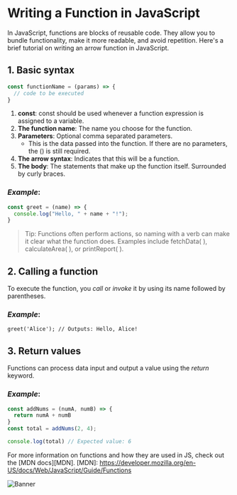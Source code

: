 # Writing a Function in JavaScript

In JavaScript, functions are blocks of reusable code. They allow you to bundle functionality, make it more readable, and avoid repetition. Here's a brief tutorial on writing an arrow function in JavaScript.

## 1. Basic syntax

```javascript
const functionName = (params) => {
  // code to be executed
}
```
1. **const**: const should be used whenever a function expression is assigned to a variable.
2. **The function name**: The name you choose for the function.
3. **Parameters**: Optional comma separated parameters.
    + This is the data passed into the function. If there are no parameters, the () is still required.
4. **The arrow syntax**: Indicates that this will be a function.
5. **The body**: The statements that make up the function itself. Surrounded by curly braces.

### ***Example***:
```javascript
const greet = (name) => {
  console.log("Hello, " + name + "!");
}
```

> Tip: Functions often perform actions, so naming with a verb can make it clear what the function does. Examples include fetchData( ), calculateArea( ), or printReport( ). 

## 2. Calling a function

To execute the function, you *call* or *invoke* it by using its name followed by parentheses.

### ***Example***:

`greet('Alice'); // Outputs: Hello, Alice!`

## 3. Return values

Functions can process data input and output a value using the *return* keyword.

### ***Example***: 
```javascript
const addNums = (numA, numB) => {
  return numA + numB
}
const total = addNums(2, 4);

console.log(total) // Expected value: 6
```

For more information on functions and how they are used in JS, check out the [MDN docs][MDN]. 
[MDN]: https://developer.mozilla.org/en-US/docs/Web/JavaScript/Guide/Functions

![Banner](https://images.unsplash.com/photo-1710166755745-9ac9f1a6ae80?w=400&auto=format&fit=crop&q=60&ixlib=rb-4.1.0&ixid=M3wxMjA3fDB8MHxzZWFyY2h8OHx8d2Vic2l0ZSUyMGJhbm5lcnxlbnwwfHwwfHx8MA%3D%3D)